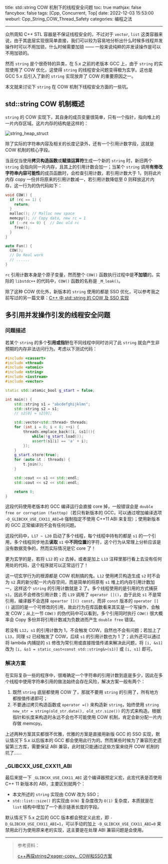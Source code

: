 title: std::string COW 机制下的线程安全问题
toc: true
mathjax: false
fancybox: false
tags: [Cpp, Concurrent, Top]
date: 2022-12-03 15:53:00
weburl: Cpp_String_COW_Thread_Safety
categories: 编程之法

---

众所周知 C++ STL 容器是不保证线程安全的，不过对于 `vector`, `list`  这类容器来说，由于其底层实现很简单直接，我们可以较为容易地分析出什么时候多线程并发操作时可以不用加锁，什么时候需要加锁 —— 一般来说纯粹的并发读操作是可以不用加锁的。

然而 `string` 是个很奇特的异类，在 5.x 之前的老版本 GCC 上，由于 `string` 的实现使用了 COW 优化，这使得 `string` 的线程安全问题变得极为玄学。这也是 GCC 5.x 后引入了新的 `string` 实现放弃了 COW 的重要原因之一。 

本文就来讨论下 `string` 在 COW 机制下线程安全方面的一些坑。

<!--more-->

## std::string COW 机制概述

`string` 的 COW 实现下，其自身的成员变量很简单，只有一个指针，指向堆上的一片内存区域。这片内存的结构是这样的：

![string_heap_struct](https://img.gaomf.cn/202211272232515.svg)

除了实际的字符串内容及相关的长度记录外，还有一个引用计数字段，这就是 COW 机制的核心字段。

当且仅当使用**拷贝构造函数**或**赋值运算符**生成一个新的 `string` 时，新旧两个 `string` 会指向同一片内存，且其上的引用计数会加一；当某个 `string` 调用**有修改字符串内容可能性**的成员函数时，会检查引用计数，若引用计数大于 1，则将此片内存 copy 一份并将原来的引用计数减一，若引用计数降低至 0 则释放这片内存，这一行为的伪代码如下：

```C++
void COW() {
  if (rc == 1) {
    return;
  }
  malloc(); // Malloc new space
  memcpy(); // Copy data, new rc = 1
  if (--rc <= 0) {  // Dec old rc
    free();
  }
}

auto Fun() {
  COW();
  // Do Real work
  // ......
}
```

`rc` 引用计数本身是个原子变量，然而整个 `COW()` 函数执行过程中是**不加锁**的。实际的 `libstdc++` 的代码中，`COW()` 函数的名称是 `_M_leak()`。

除了这种 COW 优化外，新版本的 `string` 使用的都是 SSO 优化，可以参考我之前写过的另一篇文章：[C++ 中 std::string 的 COW 及 SSO 实现](https://gaomf.cn/2017/07/26/Cpp_string_COW_SSO/)

## 多引用并发操作引发的线程安全问题

### 问题描述

若某个 `string` 的多个**引用或指针**在不同线程中同时访问了此 `string` 就会产生非预期的内存非法访问行为。考虑以下测试代码：

```C++
#include <cassert>
#include <thread>
#include <atomic>
#include <string>
#include <iostream>
#include <vector>

static std::atomic_bool g_start = false;

int main() {
    std::string s1 = "abcdefghijklmn";
    std::string s2 = s1;
    // s2[0] = s2[0];

    std::vector<std::thread> threads;
    for (int i = 0; i < 8; ++i) {
        threads.emplace_back([i, &s1](){
            while(!g_start.load());
            assert(s1[i] == 'a' + i);
        });
    }
    g_start.store(true);
    for (auto &t : threads) {
        t.join();
    }

    std::cout << s1 << std::endl;
    std::cout << s2 << std::endl;

    return 0;
}
```

这段代码使用老版本的 GCC 编译运行会直接 core 掉，一般错误会是 `double free or corruption (fasttop)`（若只有新版本的 GCC，可以通过增加编译选项 `-D_GLIBCXX_USE_CXX11_ABI=0` 强制指定不使用 C++11 ABI 来复现）；使用新版本的 GCC 正常编译则不会有任何问题。

这段代码中，`L17 ~ L20` 启动了多个线程，每个线程中持有的都是 `s1` 的一个引用，多个线程同步地去**读取** `s1` 中**不同位置**的字符，这个行为从常理上分析应该是没有数据竞争的，然而实际情况是它 core 了！

更为玄学的是，若将 `L12` 的 `s2` 去掉，或者是加上 `L13` 注释里那行看上去没有任何用处的代码，这个程序就可以正常运行了！

这一切玄学行为的根源都是 COW 机制搞的鬼。`L12` 使用拷贝构造生成 `s2` 时不会为 `s2` 真的新分配一片内存空间，而是简单的将原有 `s1` 堆上的内存引用计数加一，这样这个 `string` 的引用计数就是 2 了。多个线程使用的是引用的方式捕获 `s1`，因此不会修改引用计数；而 `L19` 调用了 `operator []()`，由于此处 `s1` 不是常引用，编译器不会选择 `opeartor []() const`，而非 `const` 版本的 `operator []()` 返回的是一个可修改的引用，故此行为在库函数看来其实是一个写操作，会触发 COW；从上一节 `COW()` 的伪代码中可以看到，多个引用同时执行 `COW()` 很大概率会 Copy 多份并将引用计数减为负数进而产生 `double free` 错误。

若没有 `L12`，`s1` 的引用计数为 1，不会触发 COW，自然也不会有问题；若加上了 `L13`，同理 `s2` 已经触发了 COW，后续 `s1` 的引用计数也为 1 了；此外还可以通过将 lambda 内捕捉的 `s1` 修改为常引用或直接按值传递来解决此问题，将 `[i, &s1]` 改为 `[i, &s1 = static_cast<const std::string&>(s1)]` 或 `[i, s1]` 即可。

### 解决方案

在实际复杂一些的程序中，很难确定一个字符串的引用计数到底是多少，因此在多个线程中使用字符串引用的做法始终会存在风险，解决方案一般有两个：

1. 既然 `string` 底层都使用 COW 了，那就不要用 `string` 的引用了，所有地方都按值传递即可；
2. 不要通过拷贝构造函数或 `operator =()` 来构造新 `string`，始终使用 `string new_str = string(old_str.data(), old_str.size())` 的方式来构造。根据指针和长度来构造时永远不会也不可能使用 COW 机制，肯定会新分配一片内存做 memcpy。

上述两种方案其实都很不优雅，优雅的方案是直接用新版 GCC 的 SSO 实现，默认情况下 5.x 以后版本的 GCC 都会使用此行为的。然而某些时候为了兼容历史遗留第三方库，需要保证 ABI 兼容，此时就只能通过这些方案来绕开 COW 机制的坑了……

### _GLIBCXX_USE_CXX11_ABI 

最后来提一下 `_GLIBCXX_USE_CXX11_ABI` 这个编译器预定义宏，此宏代表是否使用 C++ 11 新版本的 ABI，主要区别就两个：

- 本文所述的 `string` 实现由 COW 改为 SSO；
- `std::list::size()` 的实现由 `O(N)` 复杂度改为 `O(1)` 复杂度，本质就是在 `list` 结构中增加了一个表示链表长度的字段。

默认情况下 5.x 之后的 GCC 版本都会预定义此宏，即 `-D_GLIBCXX_USE_CXX11_ABI=1`，可以手动的加上 `-D_GLIBCXX_USE_CXX11_ABI=0` 来禁用此行为使用原来老的实现，这主要是在处理 ABI 兼容问题是会使用。

-------

> 参考资料：
>
> [c++再探string之eager-copy、COW和SSO方案](https://www.cnblogs.com/cthon/p/9181979.html)
